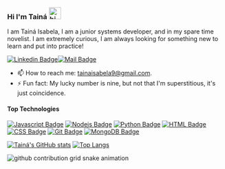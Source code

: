 ### Hi I'm Tainá <img src="https://user-images.githubusercontent.com/1303154/88677602-1635ba80-d120-11ea-84d8-d263ba5fc3c0.gif" width="28px" alt="hi">
I am Tainá Isabela, I am a junior systems developer, and in my spare time novelist. I am extremely curious, I am always looking for something new to learn and put into practice!

[![Linkedin Badge](https://img.shields.io/badge/-Tainá_Isabela-0e76a8?style=flat&labelColor=0e76a8&logo=linkedin&logoColor=white)](https://www.linkedin.com/in/tainá-isabela-368286130/)[![Mail Badge](https://img.shields.io/badge/-Tainá_Isabela-c0392b?style=flat&labelColor=c0392b&logo=gmail&logoColor=white)](mailto:tainaisabela9@gmail.com)

- 📫 How to reach me: tainaisabela9@gmail.com.
- ⚡ Fun fact: My lucky number is nine, but not that I'm superstitious, it's just coincidence.

#### Top Technologies
[![Javascript Badge](https://img.shields.io/badge/-Javascript-F0DB4F?style=for-the-badge&labelColor=black&logo=javascript&logoColor=F0DB4F)](#)
[![Nodejs Badge](https://img.shields.io/badge/-Nodejs-3C873A?style=for-the-badge&labelColor=black&logo=node.js&logoColor=3C873A)](#)
[![Python Badge](https://img.shields.io/badge/python%20-%2314354C.svg?&style=for-the-badge&labelColor=black&logo=python&logoColor=white"/)](#)
[![HTML Badge](https://img.shields.io/badge/html5%20-%23E34F26.svg?&style=for-the-badge&labelColor=black&logo=html5&logoColor=white/)](#)
[![CSS Badge](https://img.shields.io/badge/css3%20-%231572B6.svg?&style=for-the-badge&labelColor=black&logo=css3&logoColor=white/)](#)
[![Git Badge](https://img.shields.io/badge/git%20-%23F05033.svg?&style=for-the-badge&labelColor=black&logo=git&logoColor=white/)](#)
[![MongoDB Badge](https://img.shields.io/badge/MongoDB-%234ea94b.svg?&style=for-the-badge&labelColor=black&logo=mongodb&logoColor=white/)](#)


[![Tainá's GitHub stats](https://github-readme-stats.vercel.app/api?username=TainaIsabela&theme=midnight-purple&show_icons=true)](https://github.com/TainaIsabela/github-readme-stats)
[![Top Langs](https://github-readme-stats.vercel.app/api/top-langs/?username=TainaIsabela&theme=midnight-purple&show_icons=true)](https://github.com/TainaIsabela/github-readme-stats)

![github contribution grid snake animation](https://github.com/TainaIsabela/blob/output/github-contribution-grid-snake.svg)






<!--
**TainaIsabela/TainaIsabela** is a ✨ _special_ ✨ repository because its `README.md` (this file) appears on your GitHub profile.

Here are some ideas to get you started:

- 🔭 I’m currently working on ...
- 🌱 I’m currently learning ...
- 👯 I’m looking to collaborate on ...
- 🤔 I’m looking for help with ...
- 💬 Ask me about ...
- 📫 How to reach me: ...
- 😄 Pronouns: ...
- ⚡ Fun fact: ...
-->
